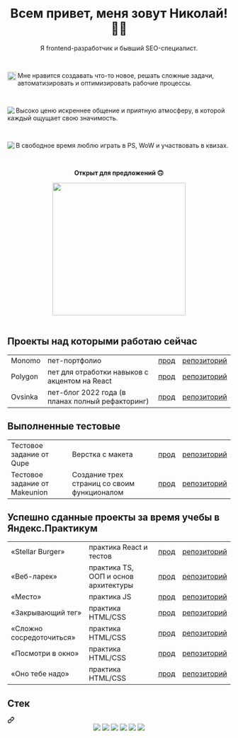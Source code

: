 <br/>
<h1 align="center">Всем привет, меня зовут Николай! ✌🏻</h1>

<p align="center">Я frontend-разработчик и бывший SEO-специалист.</p>
<br/>
<div vertical-align="middle">
    <img align="left" width="20" src="https://github.com/user-attachments/assets/d1a851b5-dd78-46c6-85c7-92d52636ef77" />
    <p>Мне нравится создавать что-то новое, решать сложные задачи, автоматизировать и оптимизировать рабочие процессы.</p>
</div>
<br/>
<div>
    <img align="left" src="https://github.com/user-attachments/assets/261fe87f-9cf2-4ac0-8940-87f2c7823eba" />
    <p>Высоко ценю искреннее общение и приятную атмосферу, в которой каждый ощущает свою значимость.</p>
</div>
<br/>
<div>
    <img align="left" src="https://github.com/user-attachments/assets/53b7ce5f-29f1-4a7f-ab09-e079b72feb51" />
    <p>В свободное время люблю играть в PS, WoW и участвовать в квизах.</p>
</div>

<br/>

<p align="center"><strong>Открыт для предложений 🙃</strong></p>

<div align="center">
    <img  width="300" src="https://github.com/Nigilen/Nigilen/assets/38656496/7d68510b-a527-4ba6-9e58-edb4fe57c934"/>
</div>



<br/>
<h2>Проекты над которыми работаю сейчас</h2>
<table align="center">
  <tr>
    <td>Monomo</td>
    <td>пет-портфолио</td>
    <td><a href="https://nigilen.github.io/monomo/">прод</a></td>
    <td><a href="https://github.com/Nigilen/monomo">репозиторий</a></td>
  </tr>
  <tr>
    <td>Polygon</td>
    <td>пет для отработки навыков с акцентом на React</td>
    <td><a href="https://nigilen.github.io/polygon/">прод</a></td>
    <td><a href="https://github.com/Nigilen/polygon">репозиторий</a></td>
  </tr>
  <tr>
    <td>Ovsinka</td>
    <td>пет-блог 2022 года (в планах полный рефакторинг)</td>
    <td><a href="https://nigilen.github.io/monomo/">прод</a></td>
    <td><a href="https://github.com/Nigilen/monomo">репозиторий</a></td>
  </tr>
</table>

<h2>Выполненные тестовые</h2>
<table align="center">
  <tr>
    <td>Тестовое задание от Qupe</td>
    <td>Верстка с макета</td>
    <td><a href="https://nigilen.github.io/qupe/">прод</a></td>
    <td><a href="https://github.com/Nigilen/qupe">репозиторий</a></td>
  </tr>
  <tr>
    <td>Тестовое задание от Makeunion</td>
    <td>Создание трех страниц со своим функционалом</td>
    <td><a href="https://nigilen.github.io/makeunion-tt/">прод</a></td>
    <td><a href="https://github.com/Nigilen/makeunion-tt">репозиторий</a></td>
  </tr>
</table>


<h2 alig="center">Успешно сданные проекты за время учебы в Яндекс.Практикум</h2>
<table align="center">
  <tr>
    <td>«Stellar Burger»</td>
    <td>практика React и тестов</td>
    <td><a href="https://nigilen.github.io/stellar-burger/">прод</a></td>
    <td><a href="https://github.com/Nigilen/stellar-burger">репозиторий</a></td>
  </tr>
  <tr>
    <td>«Веб-ларек»</td>
    <td>практика TS, ООП и основ архитектуры</td>
    <td><a href="https://nigilen.github.io/web-larek-frontend/">прод</a></td>
    <td><a href="https://github.com/Nigilen/web-larek-frontend.git">репозиторий</a></td>
  </tr>
  <tr>
    <td>«Место»</td>
    <td>практика JS</td>
    <td><a href="https://nigilen.github.io/mesto-project-ff/">прод</a></td>
    <td><a href="https://github.com/Nigilen/mesto-project-ff">репозиторий</a></td>
  </tr>
  <tr>
    <td>«Закрывающий тег»</td>
    <td>практика HTML/CSS</td>
    <td><a href="https://nigilen.github.io/zakrivayuschiy-teg-f/">прод</a></td>
    <td><a href="https://github.com/Nigilen/zakrivayuschiy-teg-f">репозиторий</a></td>
  </tr>
  <tr>
    <td>«Сложно сосредоточиться»</td>
    <td>практика HTML/CSS</td>
    <td><a href="https://nigilen.github.io/slozhno-sosredotochitsya/">прод</a></td>
    <td><a href="https://github.com/Nigilen/slozhno-sosredotochitsya">репозиторий</a></td>
  </tr>
  <tr>
    <td>«Посмотри в окно»</td>
    <td>практика HTML/CSS</td>
    <td><a href="https://nigilen.github.io/posmotri_v_okno/">прод</a></td>
    <td><a href="https://github.com/Nigilen/posmotri_v_okno">репозиторий</a></td>
  </tr>
  <tr>
    <td>«Оно тебе надо»</td>
    <td>практика HTML/CSS</td>
    <td><a href="https://nigilen.github.io/ono-tebe-nado/">прод</a></td>
    <td><a href="https://github.com/Nigilen/ono-tebe-nado">репозиторий</a></td>
  </tr>
</table>

<div class="markdown-heading" dir="auto"><h2 class="heading-element" dir="auto">Стек</h2><a id="user-content-мой-стек" class="anchor" aria-label="Permalink: Стек" href="#стек"><svg class="octicon octicon-link" viewBox="0 0 16 16" version="1.1" width="16" height="16" aria-hidden="true"><path d="m7.775 3.275 1.25-1.25a3.5 3.5 0 1 1 4.95 4.95l-2.5 2.5a3.5 3.5 0 0 1-4.95 0 .751.751 0 0 1 .018-1.042.751.751 0 0 1 1.042-.018 1.998 1.998 0 0 0 2.83 0l2.5-2.5a2.002 2.002 0 0 0-2.83-2.83l-1.25 1.25a.751.751 0 0 1-1.042-.018.751.751 0 0 1-.018-1.042Zm-4.69 9.64a1.998 1.998 0 0 0 2.83 0l1.25-1.25a.751.751 0 0 1 1.042.018.751.751 0 0 1 .018 1.042l-1.25 1.25a3.5 3.5 0 1 1-4.95-4.95l2.5-2.5a3.5 3.5 0 0 1 4.95 0 .751.751 0 0 1-.018 1.042.751.751 0 0 1-1.042.018 1.998 1.998 0 0 0-2.83 0l-2.5 2.5a1.998 1.998 0 0 0 0 2.83Z"></path></svg></a></div>
<div align="center" dir="auto">  

<div align="center" vertical-align="middle">
  <img src="https://github.com/Nigilen/Nigilen/assets/38656496/8900a9ee-a8df-4fce-bcde-e5e657af6c6e"/>
  <img src="https://github.com/Nigilen/Nigilen/assets/38656496/a6360469-bfbb-4928-a454-ad2e1ba17947"/>
  <img src="https://github.com/Nigilen/Nigilen/assets/38656496/84da1d0a-09a8-431e-a757-57bbc7263a47"/>
  <img src="https://github.com/Nigilen/Nigilen/assets/38656496/8b4a67a7-3e76-4178-82da-6efc75c6d048"/>
  <img src="https://github.com/Nigilen/Nigilen/assets/38656496/1a488af9-5c31-4896-b58d-f4b8388ba891"/>
  <img src="https://github.com/Nigilen/Nigilen/assets/38656496/2b8dccfc-b18b-4620-91d4-0da01fe11d63"/>
</div>






